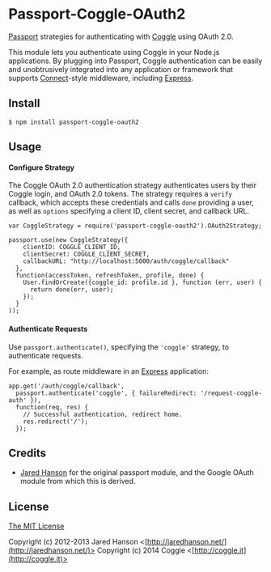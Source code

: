 # Passport-Coggle-OAuth2
[Passport](http://passportjs.org/) strategies for authenticating with [Coggle](http://coggle.it/)
using OAuth 2.0.

This module lets you authenticate using Coggle in your Node.js applications.
By plugging into Passport, Coggle authentication can be easily and
unobtrusively integrated into any application or framework that supports
[Connect](http://www.senchalabs.org/connect/)-style middleware, including
[Express](http://expressjs.com/).

## Install
    $ npm install passport-coggle-oauth2

## Usage
#### Configure Strategy
The Coggle OAuth 2.0 authentication strategy authenticates users by their
Coggle login, and OAuth 2.0 tokens. The strategy requires a `verify` callback, which
accepts these credentials and calls `done` providing a user, as well as
`options` specifying a client ID, client secret, and callback URL.

    var CoggleStrategy = require('passport-coggle-oauth2').OAuth2Strategy;

    passport.use(new CoggleStrategy({
        clientID: COGGLE_CLIENT_ID,
        clientSecret: COGGLE_CLIENT_SECRET,
        callbackURL: "http://localhost:5000/auth/coggle/callback"
      },
      function(accessToken, refreshToken, profile, done) {
        User.findOrCreate({coggle_id: profile.id }, function (err, user) {
          return done(err, user);
        });
      }
    ));

#### Authenticate Requests
Use `passport.authenticate()`, specifying the `'coggle'` strategy, to
authenticate requests.

For example, as route middleware in an [Express](http://expressjs.com/)
application:

    app.get('/auth/coggle/callback', 
      passport.authenticate('coggle', { failureRedirect: '/request-coggle-auth' }),
      function(req, res) {
        // Successful authentication, redirect home.
        res.redirect('/');
      });

## Credits
  - [Jared Hanson](http://github.com/jaredhanson) for the original passport module, and the Google OAuth module from which this is derived.

## License
[The MIT License](http://opensource.org/licenses/MIT)

Copyright (c) 2012-2013 Jared Hanson <[http://jaredhanson.net/](http://jaredhanson.net/)>
Copyright (c) 2014 Coggle <[http://coggle.it](http://coggle.it)>

